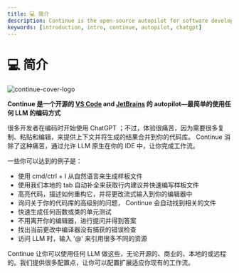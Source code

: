 ```yaml
---
title: 💻 简介
description: Continue is the open-source autopilot for software development
keywords: [introduction, intro, continue, autopilot, chatgpt]
---
```


# 💻 简介

![continue-cover-logo](/img/continue-cover-logo.png)

**Continue 是一个开源的 [VS Code](https://marketplace.visualstudio.com/items?itemName=Continue.continue) and [JetBrains](https://plugins.jetbrains.com/plugin/22707-continue-extension) 的 autopilot—最简单的使用任何 LLM 的编码方式**

很多开发者在编码时开始使用 ChatGPT ；不过，体验很痛苦，因为需要很多复制、粘贴和编辑，来提供上下文并将生成的结果合并到你的代码库。 Continue 消除了这种痛苦，通过允许 LLM 原生在你的 IDE 中，让你完成工作流。

一些你可以达到的例子是：

- 使用 cmd/ctrl + I 从自然语言来生成样板文件
- 使用我们本地的 tab 自动补全来获取行内建议并快速编写样板文件
- 高亮代码，描述如何重构它，并将更改流式输入到你的编辑器中
- 询问关于你的代码库的高级别的问题， Continue 会自动找到相关的文件
- 快速生成任何函数或类的单元测试
- 不用离开你的编辑器，进行提问并得到答案
- 找出当前更改中编译器没有捕获的错误检查
- 访问 LLM 时，输入 '@' 来引用很多不同的资源

Continue 让你可以使用任何 LLM 做这些，无论开源的、商业的、本地的或远程的。我们提供很多配置点，让你可以配置扩展适应你现有的工作流。
